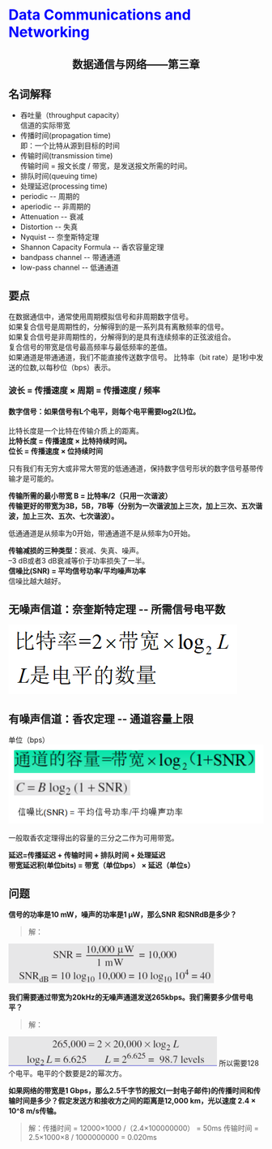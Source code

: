 # <font color= "blue"> Data Communications and Networking </font>

## <center> 数据通信与网络——第三章</center>



## 名词解释

<ul>
<li>吞吐量（throughput capacity）</li>
 信道的实际带宽  
<li>传播时间(propagation time)</li>
 即：一个比特从源到目标的时间
<li>传输时间(transmission time)</li>
 传输时间  = 报文长度  / 带宽，是发送报文所需的时间。
<li>排队时间(queuing time)</li>
<li>处理延迟(processing time)</li>
<li>periodic -- 周期的</li>
<li>aperiodic -- 非周期的</li>
<li>Attenuation -- 衰减</li>
<li>Distortion -- 失真</li>
<li>Nyquist -- 奈奎斯特定理</li>
<li>Shannon Capacity Formula -- 香农容量定理</li>
<li>bandpass channel -- 带通通道</li>
<li>low-pass channel -- 低通通道</li>
</ul>

## 要点
在数据通信中，通常使用周期模拟信号和非周期数字信号。  
如果复合信号是周期性的，分解得到的是一系列具有离散频率的信号。  
如果复合信号是非周期性的，分解得到的是具有连续频率的正弦波组合。  
复合信号的带宽是信号最高频率与最低频率的差值。  
如果通道是带通通道，我们不能直接传送数字信号。
比特率（bit rate）是1秒中发送的位数,以每秒位（bps）表示。
### 波长 = 传播速度 ×  周期 = 传播速度 / 频率
#### 数字信号：如果信号有L个电平，则每个电平需要log2(L)位。  
比特长度是一个比特在传输介质上的距离。  
<b>比特长度 = 传播速度 × 比特持续时间。</b>  
<b>位长 = 传播速度 ×  位持续时间</b>

只有我们有无穷大或非常大带宽的低通通道，保持数字信号形状的数字信号基带传输才是可能的。  

<b>传输所需的最小带宽 B = 比特率/2（只用一次谐波）</b>  
<b>传输更好的带宽为3B，5B，7B等（分别为一次谐波加上三次，加上三次、五次谐波，加上三次、五次、七次谐波）。</b>

低通通道是从频率为0开始，带通通道不是从频率为0开始。  

<b>传输减损的三种类型：</b>衰减、失真、噪声。  
–3 dB或者3 dB衰减等价于功率损失了一半。  
<b>信噪比(SNR) = 平均信号功率/平均噪声功率</b>  
信噪比越大越好。  
## 无噪声信道：奈奎斯特定理 -- 所需信号电平数
<img src = "img/3.2.png">  

## 有噪声信道：香农定理  -- 通道容量上限
单位（bps）
<img src = "img/3.4.png"/>
  
一般取香农定理得出的容量的三分之二作为可用带宽。

<b> 延迟=传播延迟 + 传输时间 + 排队时间 + 处理延迟</b>  
<b>带宽延迟积(单位bits) = 带宽（单位bps） × 延迟（单位s）</b>  


## 问题
<b>信号的功率是10 mW，噪声的功率是1 μW，那么SNR 和SNRdB是多少？</b>  
> 解：  
<img src = "img/3.1.png"/>

<b>我们需要通过带宽为20kHz的无噪声通道发送265kbps。我们需要多少信号电平？</b>  
> 解：  
<img src = "img/3.3.png">  
所以需要128个电平。电平的个数要是2的幂次方。  

<b>如果网络的带宽是1 Gbps，那么2.5千字节的报文(一封电子邮件)的传播时间和传输时间是多少？假定发送方和接收方之间的距离是12,000 km，光以速度 2.4 × 10^8 m/s传输。</b>  
> 解：传播时间 = 12000×1000 /（2.4×100000000） = 50ms
   传输时间 = 2.5×1000×8 / 1000000000 = 0.020ms
